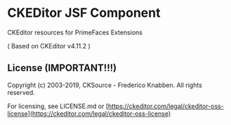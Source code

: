 CKEDitor JSF Component
==================

CKEditor resources for PrimeFaces Extensions

( Based on CKEditor v4.11.2 )

## License (IMPORTANT!!!)

Copyright (c) 2003-2019, CKSource - Frederico Knabben. All rights reserved.

For licensing, see LICENSE.md or [https://ckeditor.com/legal/ckeditor-oss-license](https://ckeditor.com/legal/ckeditor-oss-license)

